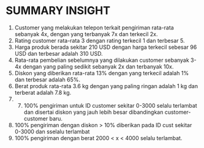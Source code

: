 # SUMMARY INSIGHT

1. Customer yang melakukan telepon terkait pengiriman rata-rata sebanyak 4x, dengan yang terbanyak 7x dan terkecil 2x.
2. Rating customer rata-rata 3 dengan rating terkecil 1 dan terbesar 5.
3. Harga produk berada sekitar 210 USD dengan harga terkecil sebesar 96 USD dan terbesar adalah 310 USD.
4. Rata-rata pembelian sebelumnya yang dilakukan customer sebanyak 3-4x dengan yang paling sedikit sebanyak 2x dan terbanyak 10x.
5. Diskon yang diberikan rata-rata 13% dengan yang terkecil adalah 1% dan terbesar adalah 65%.
6. Berat produk rata-rata 3.6 kg dengan yang paling ringan adalah 1 kg dan terberat adalah 7.8 kg.
7. 7. 100% pengiriman untuk ID customer sekitar 0-3000 selalu terlambat dan disertai diskon yang jauh lebih besar dibandingkan customer-customer baru.
8. 100% pengiriman dengan diskon > 10% diberikan pada ID cust sekitar 0-3000 dan sselalu terlambat 
9. 100% pengiriman dengan berat 2000 < x < 4000 selalu terlambat.
